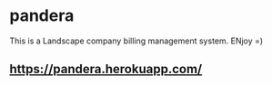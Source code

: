 # pandera

This is a Landscape company billing management system.  ENjoy =)

<https://pandera.herokuapp.com/>
-
 
 
 
